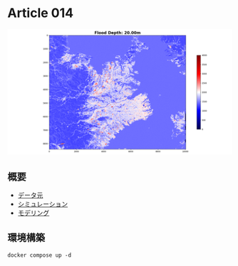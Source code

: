 # Article 014

![img](output/virtual_flood/flood_20.00.png)

## 概要
- [データ元](src/000_data.ipynb)
- [シミュレーション](src/001_simulation.ipynb)
- [モデリング](src/002_modeling.ipynb)


## 環境構築
```shell
docker compose up -d
```